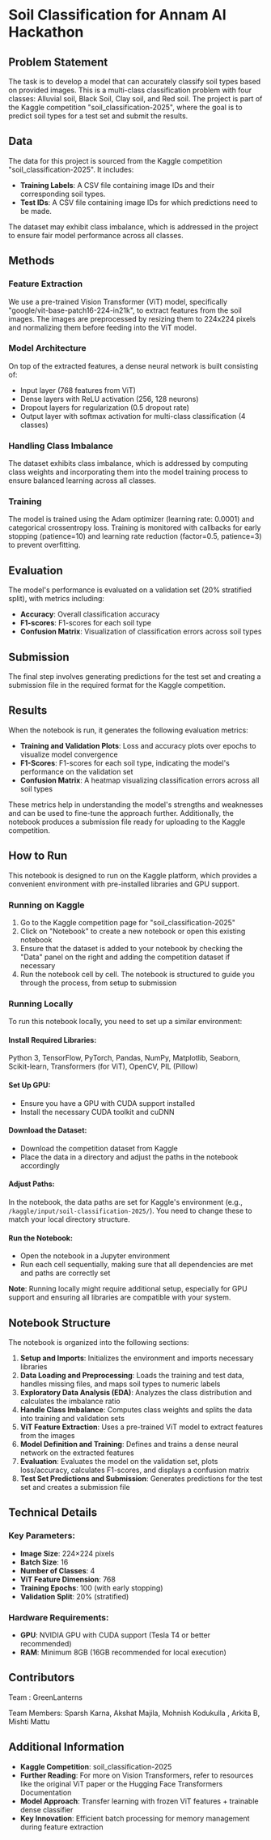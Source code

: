 # Soil Classification for Annam AI Hackathon

## Problem Statement

The task is to develop a model that can accurately classify soil types based on provided images. This is a multi-class classification problem with four classes: Alluvial soil, Black Soil, Clay soil, and Red soil. The project is part of the Kaggle competition "soil_classification-2025", where the goal is to predict soil types for a test set and submit the results.

## Data

The data for this project is sourced from the Kaggle competition "soil_classification-2025". It includes:

- **Training Labels**: A CSV file containing image IDs and their corresponding soil types.
- **Test IDs**: A CSV file containing image IDs for which predictions need to be made.

The dataset may exhibit class imbalance, which is addressed in the project to ensure fair model performance across all classes.

## Methods

### Feature Extraction

We use a pre-trained Vision Transformer (ViT) model, specifically "google/vit-base-patch16-224-in21k", to extract features from the soil images. The images are preprocessed by resizing them to 224x224 pixels and normalizing them before feeding into the ViT model.

### Model Architecture

On top of the extracted features, a dense neural network is built consisting of:

- Input layer (768 features from ViT)
- Dense layers with ReLU activation (256, 128 neurons)
- Dropout layers for regularization (0.5 dropout rate)
- Output layer with softmax activation for multi-class classification (4 classes)

### Handling Class Imbalance

The dataset exhibits class imbalance, which is addressed by computing class weights and incorporating them into the model training process to ensure balanced learning across all classes.

### Training

The model is trained using the Adam optimizer (learning rate: 0.0001) and categorical crossentropy loss. Training is monitored with callbacks for early stopping (patience=10) and learning rate reduction (factor=0.5, patience=3) to prevent overfitting.

## Evaluation

The model's performance is evaluated on a validation set (20% stratified split), with metrics including:

- **Accuracy**: Overall classification accuracy
- **F1-scores**: F1-scores for each soil type
- **Confusion Matrix**: Visualization of classification errors across soil types

## Submission

The final step involves generating predictions for the test set and creating a submission file in the required format for the Kaggle competition.

## Results

When the notebook is run, it generates the following evaluation metrics:

- **Training and Validation Plots**: Loss and accuracy plots over epochs to visualize model convergence
- **F1-Scores**: F1-scores for each soil type, indicating the model's performance on the validation set
- **Confusion Matrix**: A heatmap visualizing classification errors across all soil types

These metrics help in understanding the model's strengths and weaknesses and can be used to fine-tune the approach further. Additionally, the notebook produces a submission file ready for uploading to the Kaggle competition.

## How to Run

This notebook is designed to run on the Kaggle platform, which provides a convenient environment with pre-installed libraries and GPU support.

### Running on Kaggle

1. Go to the Kaggle competition page for "soil_classification-2025"
2. Click on "Notebook" to create a new notebook or open this existing notebook
3. Ensure that the dataset is added to your notebook by checking the "Data" panel on the right and adding the competition dataset if necessary
4. Run the notebook cell by cell. The notebook is structured to guide you through the process, from setup to submission

### Running Locally

To run this notebook locally, you need to set up a similar environment:

#### Install Required Libraries:

Python 3, TensorFlow, PyTorch, Pandas, NumPy, Matplotlib, Seaborn, Scikit-learn, Transformers (for ViT), OpenCV, PIL (Pillow)

#### Set Up GPU:

- Ensure you have a GPU with CUDA support installed
- Install the necessary CUDA toolkit and cuDNN

#### Download the Dataset:

- Download the competition dataset from Kaggle
- Place the data in a directory and adjust the paths in the notebook accordingly

#### Adjust Paths:

In the notebook, the data paths are set for Kaggle's environment (e.g., `/kaggle/input/soil-classification-2025/`). You need to change these to match your local directory structure.

#### Run the Notebook:

- Open the notebook in a Jupyter environment
- Run each cell sequentially, making sure that all dependencies are met and paths are correctly set

**Note**: Running locally might require additional setup, especially for GPU support and ensuring all libraries are compatible with your system.

## Notebook Structure

The notebook is organized into the following sections:

1. **Setup and Imports**: Initializes the environment and imports necessary libraries
2. **Data Loading and Preprocessing**: Loads the training and test data, handles missing files, and maps soil types to numeric labels
3. **Exploratory Data Analysis (EDA)**: Analyzes the class distribution and calculates the imbalance ratio
4. **Handle Class Imbalance**: Computes class weights and splits the data into training and validation sets
5. **ViT Feature Extraction**: Uses a pre-trained ViT model to extract features from the images
6. **Model Definition and Training**: Defines and trains a dense neural network on the extracted features
7. **Evaluation**: Evaluates the model on the validation set, plots loss/accuracy, calculates F1-scores, and displays a confusion matrix
8. **Test Set Predictions and Submission**: Generates predictions for the test set and creates a submission file

## Technical Details

### Key Parameters:

- **Image Size**: 224×224 pixels
- **Batch Size**: 16
- **Number of Classes**: 4
- **ViT Feature Dimension**: 768
- **Training Epochs**: 100 (with early stopping)
- **Validation Split**: 20% (stratified)

### Hardware Requirements:

- **GPU**: NVIDIA GPU with CUDA support (Tesla T4 or better recommended)
- **RAM**: Minimum 8GB (16GB recommended for local execution)

## Contributors

Team : GreenLanterns

Team Members: Sparsh Karna, Akshat Majila, Mohnish Kodukulla , Arkita B, Mishti Mattu

## Additional Information

- **Kaggle Competition**: soil_classification-2025
- **Further Reading**: For more on Vision Transformers, refer to resources like the original ViT paper or the Hugging Face Transformers Documentation
- **Model Approach**: Transfer learning with frozen ViT features + trainable dense classifier
- **Key Innovation**: Efficient batch processing for memory management during feature extraction

